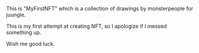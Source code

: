 This is "MyFirstNFT" which is a collection of drawings by monsterpeople for juungle.

This is my first attempt at creating NFT, so I apologize if I messed something up.

Wish me good luck.
